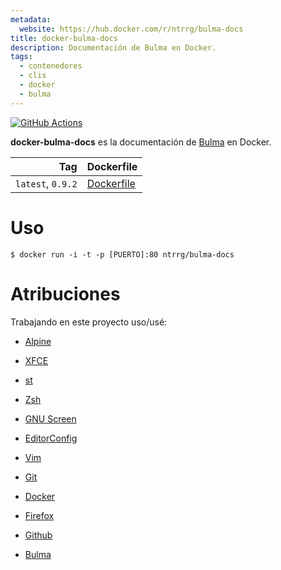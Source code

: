 ```yaml
---
metadata:
  website: https://hub.docker.com/r/ntrrg/bulma-docs
title: docker-bulma-docs
description: Documentación de Bulma en Docker.
tags:
  - contenedores
  - clis
  - docker
  - bulma
---
```


[![GitHub Actions](https://github.com/ntrrg/docker-bulma-docs/workflows/Docker/badge.svg)](https://github.com/ntrrg/docker-bulma-docs/actions?query=workflow:Docker)

[Bulma]: https://bulma.io/

**docker-bulma-docs** es la documentación de [Bulma][] en Docker.

| Tag | Dockerfile |
| --: | :-- |
| `latest`, `0.9.2` | [Dockerfile](https://github.com/ntrrg/docker-bulma-docs/blob/0.9.2/Dockerfile) |

# Uso

```shell-session
$ docker run -i -t -p [PUERTO]:80 ntrrg/bulma-docs
```

# Atribuciones

Trabajando en este proyecto uso/usé:

* [Alpine](https://alpinelinux.org/)

* [XFCE](https://xfce.org/)

* [st](https://st.suckless.org/)

* [Zsh](http://www.zsh.org/)

* [GNU Screen](https://www.gnu.org/software/screen)

* [EditorConfig](http://editorconfig.org/)

* [Vim](https://www.vim.org/)

* [Git](https://git-scm.com/)

* [Docker](https://docker.com)

* [Firefox](https://www.mozilla.org/en-US/firefox/)

* [Github](https://github.com)

* [Bulma](https://bulma.io/)

